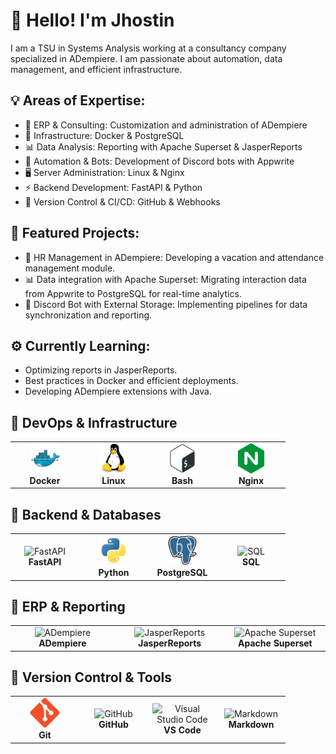 # 👋 Hello! I'm Jhostin

I am a TSU in Systems Analysis working at a consultancy company specialized in ADempiere. I am passionate about automation, data management, and efficient infrastructure.

## 💡 Areas of Expertise:
- 🔹 ERP & Consulting: Customization and administration of ADempiere
- 🐳 Infrastructure: Docker & PostgreSQL
- 📊 Data Analysis: Reporting with Apache Superset & JasperReports
- 🤖 Automation & Bots: Development of Discord bots with Appwrite
- 🖥 Server Administration: Linux & Nginx
- ⚡ Backend Development: FastAPI & Python
- 🔄 Version Control & CI/CD: GitHub & Webhooks
  
## 📌 Featured Projects:

- 🚀 HR Management in ADempiere: Developing a vacation and attendance management module.
- 📊 Data integration with Apache Superset: Migrating interaction data from Appwrite to PostgreSQL for real-time analytics.
- 🤖 Discord Bot with External Storage: Implementing pipelines for data synchronization and reporting.
  
## ⚙️ Currently Learning:

- Optimizing reports in JasperReports.
- Best practices in Docker and efficient deployments.
- Developing ADempiere extensions with Java.
  
## 🚀 DevOps & Infrastructure
<table>
  <tr> 
    <td align="center" width="96"> 
      <img alt="Docker" width="48" height="48" src="https://raw.githubusercontent.com/devicons/devicon/55609aa5bd817ff167afce0d965585c92040787a/icons/docker/docker-original.svg">
      <br><b>Docker</b>
    </td> 
    <td align="center" width="96"> 
      <img alt="Linux" width="48" height="48" src="https://raw.githubusercontent.com/devicons/devicon/55609aa5bd817ff167afce0d965585c92040787a/icons/linux/linux-original.svg"/> 
      <br><b>Linux</b> 
    </td> 
    <td align="center" width="96"> 
      <img alt="Bash" width="48" height="48" src="https://raw.githubusercontent.com/devicons/devicon/55609aa5bd817ff167afce0d965585c92040787a/icons/bash/bash-original.svg"/> 
      <br><b>Bash</b> 
    </td> 
    <td align="center" width="96"> 
      <img alt="Nginx" width="48" height="48" src="https://raw.githubusercontent.com/devicons/devicon/master/icons/nginx/nginx-original.svg"/> 
      <br><b>Nginx</b> 
    </td> 
  </tr> 
</table>

## 📌 Backend & Databases

<table> 
  <tr> 
    <td align="center" width="96"> 
      <img alt="FastAPI" width="48" height="48" src="https://cdn.worldvectorlogo.com/logos/fastapi.svg"> 
      <br><b>FastAPI</b> 
    </td> 
    <td align="center" width="96"> 
      <img alt="Python" width="48" height="48" src="https://raw.githubusercontent.com/devicons/devicon/master/icons/python/python-original.svg"> 
      <br><b>Python</b> 
    </td> 
    <td align="center" width="96"> 
      <img alt="PostgreSQL" width="48" height="48" src="https://raw.githubusercontent.com/devicons/devicon/master/icons/postgresql/postgresql-original.svg"> 
      <br><b>PostgreSQL</b> 
    </td> 
    <td align="center" width="96"> 
      <img alt="SQL" width="48" height="48" src="https://cdn-icons-png.flaticon.com/512/4492/4492311.png"> 
      <br><b>SQL</b> 
    </td> 
  </tr> 
</table>

## 💼 ERP & Reporting

<table> 
  <tr> 
    <td align="center" width="200"> 
      <img alt="ADempiere" width="256" height="64" src="https://upload.wikimedia.org/wikipedia/commons/b/b1/Adempiere-logo.png"> 
      <br><b>ADempiere</b> 
    </td> 
    <td align="center" width="200"> 
      <img alt="JasperReports" width="256" height="64" src="https://d7umqicpi7263.cloudfront.net/img/product/41a2b8af-4e81-4903-8ca0-ba34a14f0d77/778623ba-89ee-4ffe-9a40-7187ebc269b9.png"/> 
      <br><b>JasperReports</b> 
    </td> 
    <td align="center" width="200"> 
      <img alt="Apache Superset" width="256" height="64" src="https://upload.wikimedia.org/wikipedia/commons/0/0e/Superset_logo.svg"/> 
      <br><b>Apache Superset</b> 
    </td> 
  </tr> 
</table>

## 📂 Version Control & Tools

<table> 
  <tr> 
    <td align="center" width="96"> 
      <img alt="Git" width="48" height="48" src="https://raw.githubusercontent.com/devicons/devicon/55609aa5bd817ff167afce0d965585c92040787a/icons/git/git-original.svg"/> 
      <br><b>Git</b> 
    </td> 
    <td align="center" width="96"> 
      <img alt="GitHub" width="48" height="48" src="https://www.vectorlogo.zone/logos/github/github-tile.svg"/> 
      <br><b>GitHub</b> 
    </td> 
    <td align="center" width="96"> 
      <img alt="Visual Studio Code" width="48" height="48" src="https://raw.githubusercontent.com/dhanishgajjar/vscode-icons/master/png/default_dark.png"> 
      <br><b>VS Code</b> 
    </td> 
    <td align="center" width="96"> 
      <img alt="Markdown" width="48" height="48" src="https://upload.wikimedia.org/wikipedia/commons/4/48/Markdown-mark.svg"> 
      <br><b>Markdown</b> 
    </td> 
  </tr> 
</table>

